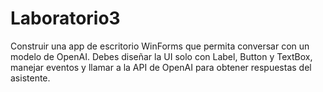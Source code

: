 # Laboratorio3
Construir una app de escritorio WinForms que permita conversar con un modelo de OpenAI. Debes diseñar la UI solo con Label, Button y TextBox, manejar eventos y llamar a la API de OpenAI para obtener respuestas del asistente. 
